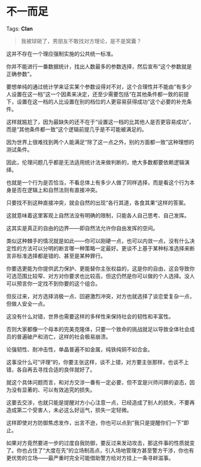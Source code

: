 # 不一而足

Tags: **Clan**

> 我被球砸了，男朋友不敢找对方理论，是不是窝囊？



这并不存在一个理应强制实施的公共统一标准。

你并不能进行一番数据统计，找出人数最多的参数选择，然后宣布“这个参数就是正确参数”。

要想单纯的通过统计学来证实某个参数设得对不对，这个合理性并不能由“有多少人设置在这一档”这一个因素来决定，还至少需要包括“在其他条件都一致的前提下，设置在这一档的人比设置在别的档位的人更容易获得成功“这个必要的补充条件。

这样就尴尬了，因为最缺失的还不在于“设置这一档的比其他人是否更容易成功”，而是“其他条件都一致”这个逻辑前提几乎是不可能被满足的。

因为世界上很难找到两个人能满足“除了这一点之外，别的方面都一致”这种理想的测试条件。

因此，伦理问题几乎都是无法适用统计法来做判断的，绝大多数都要依赖逻辑演绎。

也就是一个行为是否恰当，不看总体上有多少人做了同样选择，而是看这个行为本身是否在逻辑上和自然法则有直接冲突。

只要找不到这种直接冲突，就会自然的出现“各行其道，各食其果“这样的答案。

这就意味着这里客观上自然法没有明确的限制，只能各人自己思考、自己发挥。

这其实是真正的自由的边界——即自然法允许你自由发挥的空间。

类似这种棘手的情况就是如此——你可以刚硬一点，也可以内敛一点，没有什么决定性的方法可以分明的断言哪一种策略一定最好。更谈不上基于某种标准选择来断言非标准选择都是错的、甚至是某种罪行。

你要选更能为你提供武力保护、更能替你主张权益的，这是你的自由，这会导致你可选范围比较窄、对方对你要求也比较高，但这仍然是你可以做的个人选择。没人可以预言你一定找不到你要的这个组合。

但反过来，对方选择消极一点、回避激烈冲突，对方也就选择了谈恋爱复杂一点，但做人安全一点。

这没有什么对错，世界也需要这样的多样性来保持社会的韧性和丰富性。

否则大家都像一个母本的完美克隆体，只要一个致命的挑战就足以导致全体社会成员的普遍破产和消亡，这样的社会极易崩溃。

论强韧性、耐冲击性，单晶普遍不如金属，纯铁纯铜不如合金。

这事没什么可“评理”的，你要主张这样，谈不上错，对方要主张那样，也谈不上错，各自再去寻找合适的良伴就好了。

  


就这个具体问题而言，和对方交涉一番有一定必要，但不宜是兴师问罪的姿态，因为没有显著的、可以有效追究的损失。

这要去交涉，也就只能是提醒对方小心注意一点，已经造成了别人的损失，不要再造成第二个受害人，未必这么好运气，损失一定轻微。

这样即使对方防御焦虑发作，出言不逊，你也可以点到“我只是提醒你们一下”即止。

如果对方竟然要进一步的过度自我防御，要反过来发动攻击，那这件事的性质就变了。你也占住了“大度在先”的立场制高点，引入场地管理方甚至警方干涉，你也有更优势的立场——最严重时完全可能借助警方给对方挂上一条寻衅滋事。



